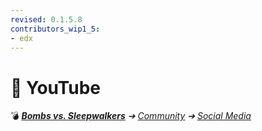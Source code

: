 ```yaml
---
revised: 0.1.5.8
contributors_wip1_5:
- edx
---
```


# 📄 YouTube

💣 ***[Bombs vs. Sleepwalkers](/README.md)** ➔ [Community](/community/readme.md) ➔ [Social Media](/community/social_media/readme.md)*
